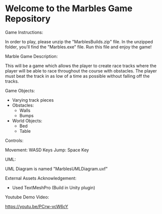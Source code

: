 # Welcome to the Marbles Game Repository

Game Instructions:

In order to play, please unzip the "MarblesBuilds.zip" file. In the unzipped folder, you'll find the "Marbles.exe" file. Run this file and enjoy the game!

 
Marble Game Description: 

This will be a game which allows the player to create race tracks where the player will be able to race throughout the course with obstacles.
The player must beat the track in as low of a time as possible without falling off the tracks.

Game Objects:

- Varying track pieces
- Obstacles:
    - Walls
    - Bumps
- World Objects:
    - Bed
    - Table

Controls: 

Movement: WASD Keys
Jump: Space Key

UML:

UML Diagram is named "MarblesUMLDiagram.uxf"

External Assets Acknowledgement:
- Used TextMeshPro (Build in Unity plugin)

Youtube Demo Video:

https://youtu.be/PCrw-vcW6cY
